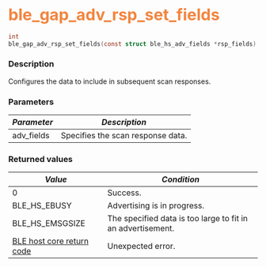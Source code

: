 ## <font color="#F2853F" style="font-size:24pt">ble\_gap\_adv\_rsp\_set\_fields</font>

```c
int
ble_gap_adv_rsp_set_fields(const struct ble_hs_adv_fields *rsp_fields)
```

### Description

Configures the data to include in subsequent scan responses. 

### Parameters

| *Parameter* | *Description* |
|-------------|---------------|
| adv\_fields | Specifies the scan response data. |

### Returned values

| *Value* | *Condition* |
|---------|-------------|
| 0 | Success. |
| BLE\_HS\_EBUSY | Advertising is in progress. |
| BLE\_HS\_EMSGSIZE | The specified data is too large to fit in an advertisement. |
| [BLE host core return code](../../ble_hs_return_codes/#return-codes-core) | Unexpected error. |
